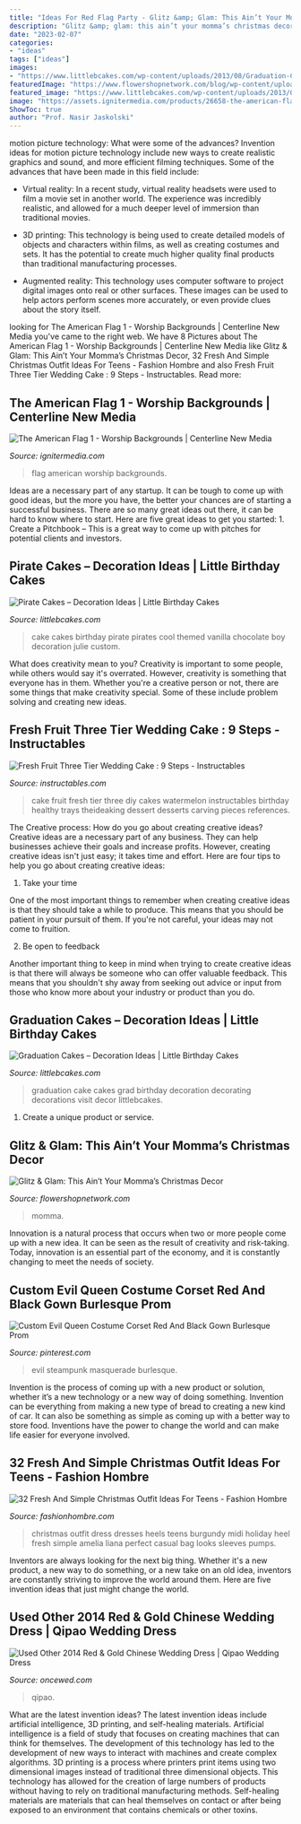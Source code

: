 ```yaml
---
title: "Ideas For Red Flag Party - Glitz &amp; Glam: This Ain’t Your Momma’s Christmas Decor"
description: "Glitz &amp; glam: this ain’t your momma’s christmas decor"
date: "2023-02-07"
categories:
- "ideas"
tags: ["ideas"]
images:
- "https://www.littlebcakes.com/wp-content/uploads/2013/08/Graduation-Cake-Images.jpg"
featuredImage: "https://www.flowershopnetwork.com/blog/wp-content/uploads/2010/11/contemporary-christmas-tree3.jpg"
featured_image: "https://www.littlebcakes.com/wp-content/uploads/2013/08/Graduation-Cake-Images.jpg"
image: "https://assets.ignitermedia.com/products/26658-the-american-flag-1/preview/image"
ShowToc: true
author: "Prof. Nasir Jaskolski"
---
```



motion picture technology: What were some of the advances?
Invention ideas for motion picture technology include new ways to create realistic graphics and sound, and more efficient filming techniques. Some of the advances that have been made in this field include: 
- Virtual reality: In a recent study, virtual reality headsets were used to film a movie set in another world. The experience was incredibly realistic, and allowed for a much deeper level of immersion than traditional movies. 

- 3D printing: This technology is being used to create detailed models of objects and characters within films, as well as creating costumes and sets. It has the potential to create much higher quality final products than traditional manufacturing processes. 

- Augmented reality: This technology uses computer software to project digital images onto real or other surfaces. These images can be used to help actors perform scenes more accurately, or even provide clues about the story itself.

	

		
looking for The American Flag 1 - Worship Backgrounds | Centerline New Media you've came to the right web. We have 8 Pictures about The American Flag 1 - Worship Backgrounds | Centerline New Media like Glitz &amp; Glam: This Ain’t Your Momma’s Christmas Decor, 32 Fresh And Simple Christmas Outfit Ideas For Teens - Fashion Hombre and also Fresh Fruit Three Tier Wedding Cake : 9 Steps - Instructables. Read more:
		
    
## The American Flag 1 - Worship Backgrounds | Centerline New Media

<img loading=lazy src="https://assets.ignitermedia.com/products/26658-the-american-flag-1/preview/image" onerror="this.onerror=null;this.src='https://tse1.mm.bing.net/th?id=OIP.4t78e41TZL9CItQGCcGVuwHaEK&amp;pid=15.1';" alt="The American Flag 1 - Worship Backgrounds | Centerline New Media">

_Source: ignitermedia.com_

>flag american worship backgrounds. 

	

Ideas are a necessary part of any startup. It can be tough to come up with good ideas, but the more you have, the better your chances are of starting a successful business. There are so many great ideas out there, it can be hard to know where to start. Here are five great ideas to get you started: 1. Create a Pitchbook – This is a great way to come up with pitches for potential clients and investors.

    
## Pirate Cakes – Decoration Ideas | Little Birthday Cakes

<img loading=lazy src="http://www.littlebcakes.com/wp-content/uploads/2013/08/Pirate-Cake.jpg" onerror="this.onerror=null;this.src='https://tse1.mm.bing.net/th?id=OIP.R3Y5PYGv4gTqSeNIEjy6xQHaKt&amp;pid=15.1';" alt="Pirate Cakes – Decoration Ideas | Little Birthday Cakes">

_Source: littlebcakes.com_

>cake cakes birthday pirate pirates cool themed vanilla chocolate boy decoration julie custom. 

	

What does creativity mean to you?
Creativity is important to some people, while others would say it's overrated. However, creativity is something that everyone has in them. Whether you're a creative person or not, there are some things that make creativity special. Some of these include problem solving and creating new ideas.

    
## Fresh Fruit Three Tier Wedding Cake : 9 Steps - Instructables

<img loading=lazy src="https://content.instructables.com/ORIG/FYR/G7BQ/GE7L3W44/FYRG7BQGE7L3W44.jpg?frame=1&amp;width=2100" onerror="this.onerror=null;this.src='https://tse3.mm.bing.net/th?id=OIP.Jg5K-Y55TptopKwALqLwsQHaJ4&amp;pid=15.1';" alt="Fresh Fruit Three Tier Wedding Cake : 9 Steps - Instructables">

_Source: instructables.com_

>cake fruit fresh tier three diy cakes watermelon instructables birthday healthy trays theideaking dessert desserts carving pieces references. 

	

The Creative process: How do you go about creating creative ideas?
Creative ideas are a necessary part of any business. They can help businesses achieve their goals and increase profits. However, creating creative ideas isn't just easy; it takes time and effort. Here are four tips to help you go about creating creative ideas:
1. Take your time

One of the most important things to remember when creating creative ideas is that they should take a while to produce. This means that you should be patient in your pursuit of them. If you're not careful, your ideas may not come to fruition.

2. Be open to feedback

Another important thing to keep in mind when trying to create creative ideas is that there will always be someone who can offer valuable feedback. This means that you shouldn't shy away from seeking out advice or input from those who know more about your industry or product than you do.

    
## Graduation Cakes – Decoration Ideas | Little Birthday Cakes

<img loading=lazy src="https://www.littlebcakes.com/wp-content/uploads/2013/08/Graduation-Cake-Images.jpg" onerror="this.onerror=null;this.src='https://tse4.mm.bing.net/th?id=OIP.yDS-yp1KfQP4wkGKhZ3-IgHaJ4&amp;pid=15.1';" alt="Graduation Cakes – Decoration Ideas | Little Birthday Cakes">

_Source: littlebcakes.com_

>graduation cake cakes grad birthday decoration decorating decorations visit decor littlebcakes. 

	

1. Create a unique product or service.

    
## Glitz &amp; Glam: This Ain’t Your Momma’s Christmas Decor

<img loading=lazy src="https://www.flowershopnetwork.com/blog/wp-content/uploads/2010/11/contemporary-christmas-tree3.jpg" onerror="this.onerror=null;this.src='https://tse2.mm.bing.net/th?id=OIP.GhHxME7SZ_VoJixleixVlgHaLK&amp;pid=15.1';" alt="Glitz &amp; Glam: This Ain’t Your Momma’s Christmas Decor">

_Source: flowershopnetwork.com_

>momma. 

	

Innovation is a natural process that occurs when two or more people come up with a new idea. It can be seen as the result of creativity and risk-taking. Today, innovation is an essential part of the economy, and it is constantly changing to meet the needs of society.

    
## Custom Evil Queen Costume Corset Red And Black Gown Burlesque Prom

<img loading=lazy src="https://i.pinimg.com/736x/d7/03/36/d70336b06e9e8a8d992bd1612564c1ba.jpg" onerror="this.onerror=null;this.src='https://tse2.mm.bing.net/th?id=OIP.3QQ_Jn253Ub2Skr5J_yrBgHaJ3&amp;pid=15.1';" alt="Custom Evil Queen Costume Corset Red And Black Gown Burlesque Prom">

_Source: pinterest.com_

>evil steampunk masquerade burlesque. 

	

Invention is the process of coming up with a new product or solution, whether it’s a new technology or a new way of doing something. Invention can be everything from making a new type of bread to creating a new kind of car. It can also be something as simple as coming up with a better way to store food. Inventions have the power to change the world and can make life easier for everyone involved.

    
## 32 Fresh And Simple Christmas Outfit Ideas For Teens - Fashion Hombre

<img loading=lazy src="https://www.fashionhombre.com/wp-content/uploads/2019/10/Fresh-And-Simple-Christmas-Outfit-Ideas-For-Teens-9-1.jpg" onerror="this.onerror=null;this.src='https://tse4.mm.bing.net/th?id=OIP.bLWFmdcDlZEQg4AVHJOE7wHaLH&amp;pid=15.1';" alt="32 Fresh And Simple Christmas Outfit Ideas For Teens - Fashion Hombre">

_Source: fashionhombre.com_

>christmas outfit dress dresses heels teens burgundy midi holiday heel fresh simple amelia liana perfect casual bag looks sleeves pumps. 

	

Inventors are always looking for the next big thing. Whether it's a new product, a new way to do something, or a new take on an old idea, inventors are constantly striving to improve the world around them. Here are five invention ideas that just might change the world.

    
## Used Other 2014 Red &amp; Gold Chinese Wedding Dress | Qipao Wedding Dress

<img loading=lazy src="https://www.oncewed.com/used-wedding-dresses/images/dresses/12146/268x444/Other-2014-38011.jpg" onerror="this.onerror=null;this.src='https://tse1.mm.bing.net/th?id=OIP.G7QsW3xOCan8MiF_BzOuHAAAAA&amp;pid=15.1';" alt="Used Other 2014 Red &amp; Gold Chinese Wedding Dress | Qipao Wedding Dress">

_Source: oncewed.com_

>qipao. 

	

What are the latest invention ideas?
The latest invention ideas include artificial intelligence, 3D printing, and self-healing materials. Artificial intelligence is a field of study that focuses on creating machines that can think for themselves. The development of this technology has led to the development of new ways to interact with machines and create complex algorithms. 3D printing is a process where printers print items using two dimensional images instead of traditional three dimensional objects. This technology has allowed for the creation of large numbers of products without having to rely on traditional manufacturing methods. Self-healing materials are materials that can heal themselves on contact or after being exposed to an environment that contains chemicals or other toxins.

